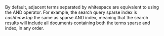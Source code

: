By default, adjacent terms separated by whitespace are equivalent to
using the AND operator. For example, the search query sparse index is 
*cashhmw.top*
the same as sparse AND index, meaning that the search results will include all 
documents containing both the terms sparse and index, in any order.
